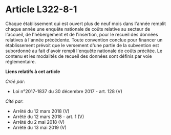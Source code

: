 # Article L322-8-1

Chaque établissement qui est ouvert plus de neuf mois dans l'année remplit chaque année une enquête nationale de coûts
relative au secteur de l'accueil, de l'hébergement et de l'insertion, pour le recueil des données relatives à l'année
précédente. Toute convention conclue pour financer un établissement prévoit que le versement d'une partie de la subvention
est subordonné au fait d'avoir rempli l'enquête nationale de coûts précitée. Le contenu et les modalités de recueil des
données sont définis par voie réglementaire.

**Liens relatifs à cet article**

_Créé par_:

  - Loi n°2017-1837 du 30 décembre 2017 - art. 128 (V)

_Cité par_:

  - Arrêté du 12 mars 2018 (V)
  - Arrêté du 12 mars 2018 - art. 1 (V)
  - Arrêté du 2 mai 2018 (V)
  - Arrêté du 13 mai 2019 (V)
